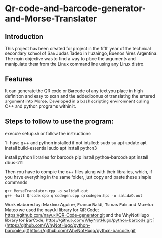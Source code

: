 # Qr-code-and-barcode-generator-and-Morse-Translater
Introduction
------------
This project has been created for project in the fifth year of the technical secondary school of San Judas Tadeo in Ituzaingo, Buenos Aires Argentina. The main objective was to find a way to place the arguments and manipulate them from the Linux command line using any Linux distro.


Features
--------
It can generate the QR code or Barcode of any text you place in high definition and easy to scan and the added bonus of translating the entered argument into Morse.
Developed in a bash scripting environment calling C++ and python programs within it.


Steps to follow to use the program:
-----------------------------------
execute setup.sh or follow the instructions:

1- have g++ and python installed if not intalled:
sudo su
apt update
apt install build-essential
sudo apt install python3

install python libraries for barcode
pip install python-barcode
apt install dbus-x11

Then you have to compile the c++ files along with their libraries, which, if you have everything in the same folder, just copy and paste these simple commands
```C++
g++ MorseTranslator.cpp -o salidaM.out
g++ -Wall Qrcode.cpp qrcodegen.cpp qrcodegen.hpp -o salidaQ.out

```


Work elabored by: Maximo Aguirre, Franco Baldi, Tomas Fain and Moreira Mateo
we used the nayuki library for QR Code;
https://github.com/nayuki/QR-Code-generator.git
and the WhyNotHugo library for BarCode;
https://github.com/WhyNotHugo/python-barcode.git
](https://github.com/WhyNotHugo/python-barcode.git)https://github.com/WhyNotHugo/python-barcode.git
